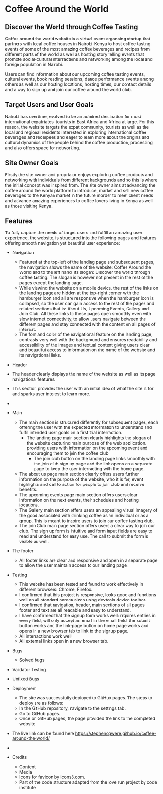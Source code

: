 # Coffee Around the World
## Discover the World through Coffee Tasting

Coffee around the world website is a virtual event organsing startup that partners with local coffee houses in Nairobi-Kenya to host coffee tasting events of some of the most amazing coffee beverages and recipes from different parts of the world as well as hosting story telling events that promote social-cultural interractions and networking among the local and foreign population in Nairobi. 

Users can find information about our upcoming coffee tasting events, cultural events, book reading sessions, dance performance events among others as well as our hosting locations, hosting times, our contact details and a way to sign up and join our coffee around the world club.

## Target Users and User Goals
Nairobi has overtime, evolved to be an admired destination for most international expatriates, tourists in East Africa and Africa at large. For this reason, the website targets the expat community, tourists as well as the local and regional residents interested in exploring international coffee beverages and receipees and eager to learn more about the origins and cultural dynamics of the people behind the coffee production, processing and also offers space for networking.

## Site Owner Goals
Firstly  the site owner and propriator enjoys exploring coffee prodcuts and networking with individuals from different backgrounds and so this is where the initial concept was inspired from. The site owner  aims at advancing the coffee around the world platform to introduce, market and sell new coffee beverages to the Kenyan market in the future inorder to meet client needs and advance amazing experiences to coffee lovers living in Kenya as well as those visiting Kenya.

## Features
To fully capture the needs of target users and fulfill an amazing user experience, the website, is structured into the following pages and features offering smooth navigation yet beautiful user experience:
* Navigation
   * Featured at the top-left of the landing page and subsequent pages, the navigation shows the name of the website: Coffee Around the World and to the left hand, its slogan: Discover the world through coffee tasting. The slogan is however not present in the rest of the pages except the landing page.
   * While viewing the website on a mobile device, the rest of the links on the landing page are hidden at the top-right corner with the hamburger icon and all are responsive when the hamburger icon is collapsed, so the user can gain access to the rest of the pages and related sections that is: About Us, Upcoming Events, Gallery and Join Club. All these links to these pages open smoothly even with slow internet connectivity, to allow users navigate between the different pages and stay connected with the content on all pages of interest.
   * The font and color of the navigational feature on the landing page, contrasts very well with the background and ensures readability and accessibility of the images and textual content giving users clear and beautiful access to information on the name of the website and its navigational links. 
  
 * Header
  * The header clearly displays the name of the website as well as its page navigational features.
  * This section provides the user with an initial idea of what the site is for and sparks user interest to learn more.
* 
* Main 
  * The main section is strucured differently for subsequent pages, each offering the user with the expected information to understand and fulfil intended user goals on a first trial interraction.
    * The landing page main section clearly highlights the slogan of the website capturing main purpose of the web application, providing users with information on the upcoming event and encouraging them to join the coffee club. 
      * The join club button on the landing page links smoothly with the join club sign up page and the link opens on a separate page to keep the user interracting with the home page.
  * The about us page main section clearly offers users further information on the purpose of the website, who it is for, event highlights and call to action for people to join club and receive benefits.
  * The upcoming events page main section offers users clear information on the next events, their schedules and hosting locations.
  * The Gallery main section offers users an appealing visual imagery of the good associated with drinking coffee as an individual or as a group. This is meant to inspire users to join our coffee tasting club.
  * The join Club main page section offers users a clear way to join our club. The sign up form is intuitive and form input fields are easy to read and understand for easy use. The call to submit the form is visible as well.
* The footer
   * All footer links are clear and responsive and open in a separate page to allow the user maintain access to our landing page.
* Testing
   * This website has been tested and found to work effectively in different browsers: Chrome, Firefox.
   * I confirmed that this project is responsive, looks good and functions well on all standard screen sizes using devtools device toolbar.
   * I confirmed that navigation, header, main sections of all pages, footer and text are all readable and easy to understand.
   * I have confirmed that the signup form works well: rrquires entries in every field, will only accept an email in the email field, the submit button works and the link-page button on home page works and opens in a new browser tab to link to the signup page.
   * All interractions work well.
   * All external links open in a new browser tab.
 * Bugs
   * Solved bugs
 * Validator Testing
 * Unfixed Bugs
 * Deployment
   * The site was successfully deployed to GitHub pages. The steps to deploy are as follows:
    * In the GitHub repository, navigate to the settings tab.
    * Go to GitHub pages.
    * Once on GitHub pages, the page provided the link to the completed website.
  * The live link can be found here <https://stephenogwere.github.io/coffee-around-the-world/>
  * 
 * Credits
   * Content
   * Media
   * Icons for favicon by icons8.com.
   * Part of the code structure adapted from the love run project by code institute.
